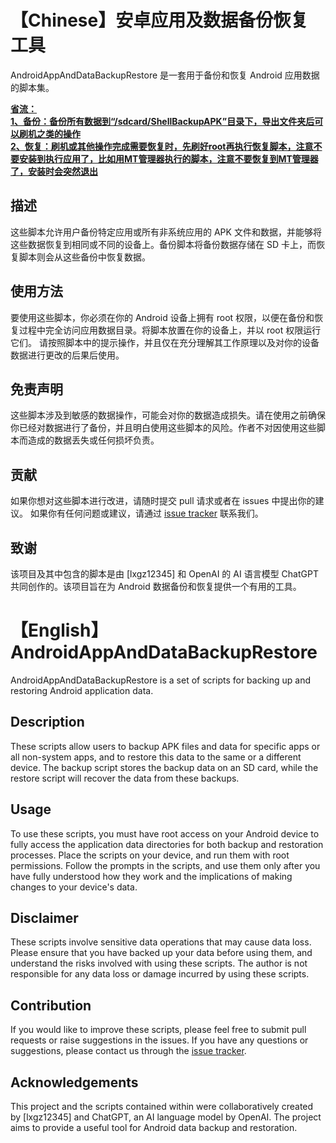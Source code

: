 # 【Chinese】安卓应用及数据备份恢复工具
AndroidAppAndDataBackupRestore 是一套用于备份和恢复 Android 应用数据的脚本集。  

**[省流：  
1、备份：备份所有数据到“/sdcard/ShellBackupAPK”目录下，导出文件夹后可以刷机之类的操作  
2、恢复：刷机或其他操作完成需要恢复时，先刷好root再执行恢复脚本，注意不要安装到执行应用了，比如用MT管理器执行的脚本，注意不要恢复到MT管理器了，安装时会突然退出](https://github.com/lxgz12345/AndroidAPKBackupRestore)**  

## 描述
这些脚本允许用户备份特定应用或所有非系统应用的 APK 文件和数据，并能够将这些数据恢复到相同或不同的设备上。备份脚本将备份数据存储在 SD 卡上，而恢复脚本则会从这些备份中恢复数据。
## 使用方法
要使用这些脚本，你必须在你的 Android 设备上拥有 root 权限，以便在备份和恢复过程中完全访问应用数据目录。将脚本放置在你的设备上，并以 root 权限运行它们。
请按照脚本中的提示操作，并且仅在充分理解其工作原理以及对你的设备数据进行更改的后果后使用。
## 免责声明
这些脚本涉及到敏感的数据操作，可能会对你的数据造成损失。请在使用之前确保你已经对数据进行了备份，并且明白使用这些脚本的风险。作者不对因使用这些脚本而造成的数据丢失或任何损坏负责。
## 贡献
如果你想对这些脚本进行改进，请随时提交 pull 请求或者在 issues 中提出你的建议。
如果你有任何问题或建议，请通过 [issue tracker](https://github.com/lxgz12345/AndroidAPKBackupRestore/issues) 联系我们。
## 致谢
该项目及其中包含的脚本是由 [lxgz12345] 和 OpenAI 的 AI 语言模型 ChatGPT 共同创作的。该项目旨在为 Android 数据备份和恢复提供一个有用的工具。  

# 【English】AndroidAppAndDataBackupRestore
AndroidAppAndDataBackupRestore is a set of scripts for backing up and restoring Android application data.
## Description
These scripts allow users to backup APK files and data for specific apps or all non-system apps, and to restore this data to the same or a different device. The backup script stores the backup data on an SD card, while the restore script will recover the data from these backups.
## Usage
To use these scripts, you must have root access on your Android device to fully access the application data directories for both backup and restoration processes. Place the scripts on your device, and run them with root permissions.
Follow the prompts in the scripts, and use them only after you have fully understood how they work and the implications of making changes to your device's data.
## Disclaimer
These scripts involve sensitive data operations that may cause data loss. Please ensure that you have backed up your data before using them, and understand the risks involved with using these scripts. The author is not responsible for any data loss or damage incurred by using these scripts.
## Contribution
If you would like to improve these scripts, please feel free to submit pull requests or raise suggestions in the issues.
If you have any questions or suggestions, please contact us through the [issue tracker](https://github.com/lxgz12345/AndroidAPKBackupRestore/issues).
## Acknowledgements
This project and the scripts contained within were collaboratively created by [lxgz12345] and ChatGPT, an AI language model by OpenAI. The project aims to provide a useful tool for Android data backup and restoration.
